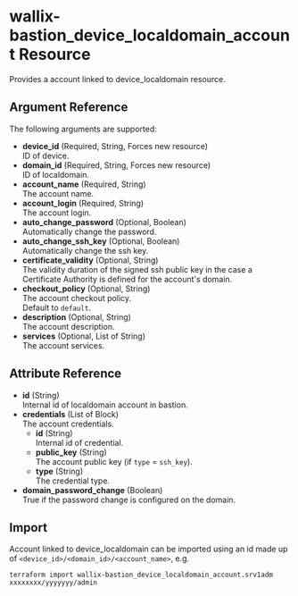 # wallix-bastion_device_localdomain_account Resource

Provides a account linked to device_localdomain resource.

## Argument Reference

The following arguments are supported:

- **device_id** (Required, String, Forces new resource)  
  ID of device.
- **domain_id** (Required, String, Forces new resource)  
  ID of localdomain.
- **account_name** (Required, String)  
  The account name.
- **account_login** (Required, String)  
  The account login.
- **auto_change_password** (Optional, Boolean)  
  Automatically change the password.
- **auto_change_ssh_key** (Optional, Boolean)  
  Automatically change the ssh key.
- **certificate_validity** (Optional, String)  
  The validity duration of the signed ssh public key in the case a Certificate Authority is defined for the account's domain.
- **checkout_policy** (Optional, String)  
  The account checkout policy.  
  Default to `default`.
- **description** (Optional, String)  
  The account description.
- **services** (Optional, List of String)  
  The account services.

## Attribute Reference

- **id** (String)  
  Internal id of localdomain account in bastion.
- **credentials** (List of Block)  
  The account credentials.
  - **id** (String)  
    Internal id of credential.
  - **public_key** (String)  
    The account public key (if `type` = `ssh_key`).
  - **type** (String)  
    The credential type.
- **domain_password_change** (Boolean)  
  True if the password change is configured on the domain.

## Import

Account linked to device_localdomain can be imported using an id made up of `<device_id>/<domain_id>/<account_name>`, e.g.

```shell
terraform import wallix-bastion_device_localdomain_account.srv1adm xxxxxxxx/yyyyyyy/admin
```
